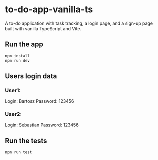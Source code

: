 # to-do-app-vanilla-ts

A to-do application with task tracking, a login page, and a sign-up page built with vanilla TypeScript and Vite.

## Run the app

```bash
npm install
npm run dev
```

## Users login data

### User1:

Login: Bartosz
Password: 123456

### User2:

Login: Sebastian
Password: 123456

## Run the tests

```bash
npm run test
```
